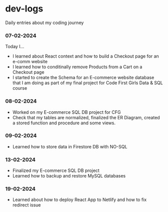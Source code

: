# dev-logs

Daily entries about my coding journey

### 07-02-2024

Today I...

- I learned about React context and how to build a Checkout page for an e-comm website
- I learned how to conditinally remove Products from a Cart on a Checkout page
- I started to create the Schema for an E-commerce website database that I am doing as part of my final project for Code First Girls Data & SQL course

### 08-02-2024

- Worked on my E-commerce SQL DB project for CFG
- Check that my tables are normalized, finalized the ER Diagram, created a stored function and procedure and some views.

### 09-02-2024

- Learned how to store data in Firestore DB with NO-SQL

### 13-02-2024

- Finalized my E-commerce SQL DB project
- Learned how to backup and restore MySQL databases

### 19-02-2024

- Learned about how to deploy React App to Netlify and how to fix redirect issue
